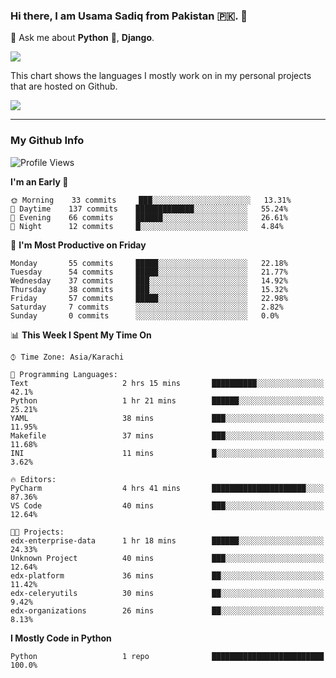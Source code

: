 ### Hi there, I am Usama Sadiq from Pakistan 🇵🇰. 👋

💬 Ask me about **Python** 🐍, **Django**. <!-- , Testing, Docker, Jenkins Automation, -->

<!--  
🗣 I love to talk about
  - Automating day-to-day stuff using Python
  - **Urdu Literature** 📚, **Anime** 💻, **Manga** 📜, **Light Novels** 📜, **Comics** 📱.  
-->

<img align="center" src="https://github-readme-stats.vercel.app/api?username=UsamaSadiq&custom_title=My Stats&show_icons=true&theme=dark&count_private=true&include_all_commits=true" />

This chart shows the languages I mostly work on in my personal projects that are hosted on Github.

<img align="center" src="https://github-readme-stats.vercel.app/api/top-langs/?username=UsamaSadiq&langs_count=10&layout=compact" />

--- 
### My Github Info
<!--START_SECTION:waka-->
![Profile Views](http://img.shields.io/badge/Profile%20Views-0-blue)

**I'm an Early 🐤** 

```text
🌞 Morning    33 commits     ███░░░░░░░░░░░░░░░░░░░░░░   13.31% 
🌆 Daytime    137 commits    █████████████░░░░░░░░░░░░   55.24% 
🌃 Evening    66 commits     ██████░░░░░░░░░░░░░░░░░░░   26.61% 
🌙 Night      12 commits     █░░░░░░░░░░░░░░░░░░░░░░░░   4.84%

```
📅 **I'm Most Productive on Friday** 

```text
Monday       55 commits     █████░░░░░░░░░░░░░░░░░░░░   22.18% 
Tuesday      54 commits     █████░░░░░░░░░░░░░░░░░░░░   21.77% 
Wednesday    37 commits     ███░░░░░░░░░░░░░░░░░░░░░░   14.92% 
Thursday     38 commits     ███░░░░░░░░░░░░░░░░░░░░░░   15.32% 
Friday       57 commits     █████░░░░░░░░░░░░░░░░░░░░   22.98% 
Saturday     7 commits      ░░░░░░░░░░░░░░░░░░░░░░░░░   2.82% 
Sunday       0 commits      ░░░░░░░░░░░░░░░░░░░░░░░░░   0.0%

```


📊 **This Week I Spent My Time On** 

```text
⌚︎ Time Zone: Asia/Karachi

💬 Programming Languages: 
Text                     2 hrs 15 mins       ██████████░░░░░░░░░░░░░░░   42.1% 
Python                   1 hr 21 mins        ██████░░░░░░░░░░░░░░░░░░░   25.21% 
YAML                     38 mins             ███░░░░░░░░░░░░░░░░░░░░░░   11.95% 
Makefile                 37 mins             ███░░░░░░░░░░░░░░░░░░░░░░   11.68% 
INI                      11 mins             █░░░░░░░░░░░░░░░░░░░░░░░░   3.62%

🔥 Editors: 
PyCharm                  4 hrs 41 mins       █████████████████████░░░░   87.36% 
VS Code                  40 mins             ███░░░░░░░░░░░░░░░░░░░░░░   12.64%

🐱‍💻 Projects: 
edx-enterprise-data      1 hr 18 mins        ██████░░░░░░░░░░░░░░░░░░░   24.33% 
Unknown Project          40 mins             ███░░░░░░░░░░░░░░░░░░░░░░   12.64% 
edx-platform             36 mins             ██░░░░░░░░░░░░░░░░░░░░░░░   11.42% 
edx-celeryutils          30 mins             ██░░░░░░░░░░░░░░░░░░░░░░░   9.42% 
edx-organizations        26 mins             ██░░░░░░░░░░░░░░░░░░░░░░░   8.13%

```

**I Mostly Code in Python** 

```text
Python                   1 repo              █████████████████████████   100.0%

```



<!--END_SECTION:waka-->
<!--
**UsamaSadiq/UsamaSadiq** is a ✨ _special_ ✨ repository because its `README.md` (this file) appears on your GitHub profile.

Here are some ideas to get you started:

- 🔭 I’m currently working on ...
- 🌱 I’m currently learning ...
- 👯 I’m looking to collaborate on ...
- 🤔 I’m looking for help with ...
- 📫 How to reach me: ...
- 😄 Pronouns: ...
- ⚡ Fun fact: ...
-->
